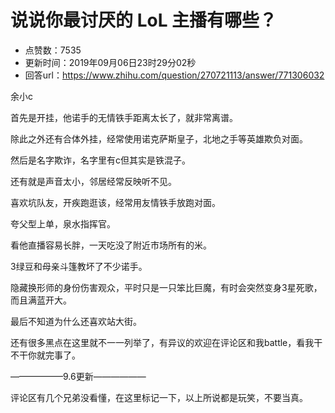 # 说说你最讨厌的 LoL 主播有哪些？
- 点赞数：7535
- 更新时间：2019年09月06日23时29分02秒
- 回答url：https://www.zhihu.com/question/270721113/answer/771306032
<body>
 <p data-pid="SfamsFRL">余小c</p>
 <p data-pid="M3mWO4fg">首先是开挂，他诺手的无情铁手距离太长了，就非常离谱。</p>
 <p data-pid="N1Pw4mv4">除此之外还有合体外挂，经常使用诺克萨斯皇子，北地之手等英雄欺负对面。</p>
 <p data-pid="of4IREBR">然后是名字欺诈，名字里有c但其实是铁混子。</p>
 <p data-pid="RNNkBTiK">还有就是声音太小，邻居经常反映听不见。</p>
 <p data-pid="5pcsY7iA">喜欢坑队友，开疾跑逛该，经常用友情铁手放跑对面。</p>
 <p data-pid="_UiQUTTH">夸父型上单，泉水指挥官。</p>
 <p data-pid="8GgJFw-T">看他直播容易长胖，一天吃没了附近市场所有的米。</p>
 <p data-pid="vi6Pwb4h">3绿豆和母亲斗篷教坏了不少诺手。</p>
 <p data-pid="U-I_6R9H">隐藏换形师的身份伤害观众，平时只是一只笨比巨魔，有时会突然变身3星死歌，而且满蓝开大。</p>
 <p data-pid="69lcbMx7">最后不知道为什么还喜欢站大街。</p>
 <p data-pid="Ko8BLRX8">还有很多黑点在这里就不一一列举了，有异议的欢迎在评论区和我battle，看我干不干你就完事了。</p>
 <p data-pid="BWO1ppEN">——————9.6更新——————</p>
 <p data-pid="k6dsMAup">评论区有几个兄弟没看懂，在这里标记一下，以上所说都是玩笑，不要当真。</p>
</body>